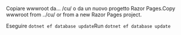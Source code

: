 <span data-ttu-id="19713-101">Copiare wwwroot da... /cu/ o da un nuovo progetto Razor Pages.</span><span class="sxs-lookup"><span data-stu-id="19713-101">Copy wwwroot from ../cu/ or from a new Razor Pages project.</span></span>

<span data-ttu-id="19713-102">Eseguire `dotnet ef database update`</span><span class="sxs-lookup"><span data-stu-id="19713-102">Run `dotnet ef database update`</span></span>
